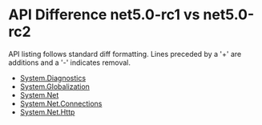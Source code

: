 # API Difference net5.0-rc1 vs net5.0-rc2

API listing follows standard diff formatting. Lines preceded by a '+' are
additions and a '-' indicates removal.

* [System.Diagnostics](5.0-rc2_System.Diagnostics.md)
* [System.Globalization](5.0-rc2_System.Globalization.md)
* [System.Net](5.0-rc2_System.Net.md)
* [System.Net.Connections](5.0-rc2_System.Net.Connections.md)
* [System.Net.Http](5.0-rc2_System.Net.Http.md)

